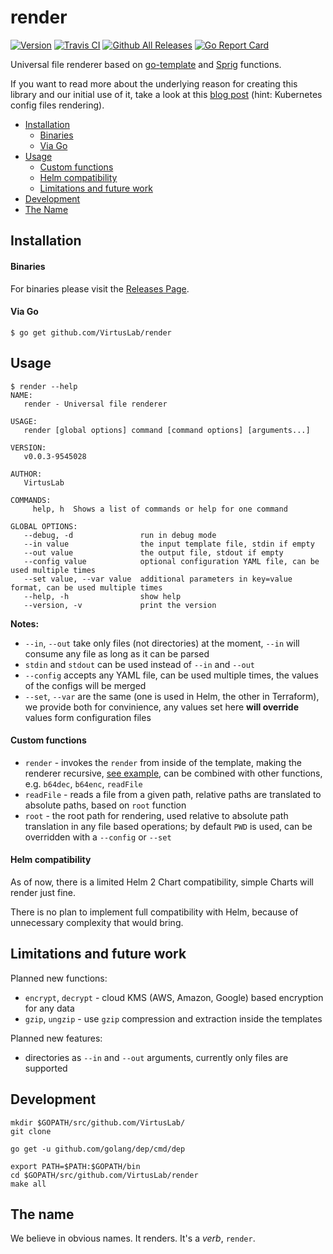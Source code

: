 # render

[![Version](https://img.shields.io/badge/version-v0.0.3-brightgreen.svg)](https://github.com/VirtusLab/render/releases/tag/v0.0.3)
[![Travis CI](https://img.shields.io/travis/VirtusLab/render.svg)](https://travis-ci.org/VirtusLab/render)
[![Github All Releases](https://img.shields.io/github/downloads/VirtusLab/render/total.svg)](https://github.com/VirtusLab/render/releases)
[![Go Report Card](https://goreportcard.com/badge/github.com/VirtusLab/render "Go Report Card")](https://goreportcard.com/report/github.com/VirtusLab/render)

Universal file renderer based on [go-template](https://golang.org/pkg/text/template/) 
and [Sprig](http://masterminds.github.io/sprig/) functions. 

If you want to read more about the underlying reason for creating this library and our initial use of it, take a look at this [blog post](https://medium.com/virtuslab/helm-alternative-d6568aa9d40b) (hint: Kubernetes config files rendering). 

* [Installation](README.md#installation)
  * [Binaries](README.md#binaries)
  * [Via Go](README.md#via-go)
* [Usage](README.md#usage)
  * [Custom functions](README.md#custom-functions)
  * [Helm compatibility](README.md#helm-compatibility)
  * [Limitations and future work](README.md#limitations-and-future-work)
* [Development](README.md#development)
* [The Name](README.md#the-name)

## Installation

#### Binaries

For binaries please visit the [Releases Page](https://github.com/VirtusLab/render/releases).

#### Via Go

```console
$ go get github.com/VirtusLab/render
```

## Usage

```console
$ render --help
NAME:
   render - Universal file renderer

USAGE:
   render [global options] command [command options] [arguments...]

VERSION:
   v0.0.3-9545028

AUTHOR:
   VirtusLab

COMMANDS:
     help, h  Shows a list of commands or help for one command

GLOBAL OPTIONS:
   --debug, -d               run in debug mode
   --in value                the input template file, stdin if empty
   --out value               the output file, stdout if empty
   --config value            optional configuration YAML file, can be used multiple times
   --set value, --var value  additional parameters in key=value format, can be used multiple times
   --help, -h                show help
   --version, -v             print the version
```

**Notes:**
- `--in`, `--out` take only files (not directories) at the moment, `--in` will consume any file as long as it can be parsed
- `stdin` and `stdout` can be used instead of `--in` and `--out`
- `--config` accepts any YAML file, can be used multiple times, the values of the configs will be merged
- `--set`, `--var` are the same (one is used in Helm, the other in Terraform), we provide both for convinience, any values set here **will override** values form configuration files

#### Custom functions

- `render` - invokes the `render` from inside of the template, making the renderer recursive, [see example](examples/example.yaml.tmpl#L10), can be combined with other functions, e.g. `b64dec`, `b64enc`, `readFile`
- `readFile` - reads a file from a given path, relative paths are translated to absolute paths, based on `root` function
- `root` - the root path for rendering, used relative to absolute path translation in any file based operations; by default `PWD` is used, can be overridden with a `--config` or `--set`

#### Helm compatibility

As of now, there is a limited Helm 2 Chart compatibility, simple Charts will render just fine.

There is no plan to implement full compatibility with Helm, because of unnecessary complexity that would bring.

## Limitations and future work

Planned new functions:

- `encrypt`, `decrypt` - cloud KMS (AWS, Amazon, Google) based encryption for any data
- `gzip`, `ungzip` - use `gzip` compression and extraction inside the templates

Planned new features:

- directories as `--in` and `--out` arguments, currently only files are supported

## Development

    mkdir $GOPATH/src/github.com/VirtusLab/
    git clone 
    
    go get -u github.com/golang/dep/cmd/dep
    
    export PATH=$PATH:$GOPATH/bin
    cd $GOPATH/src/github.com/VirtusLab/render
    make all

## The name

We believe in obvious names. It renders. It's a *verb*, `render`.
